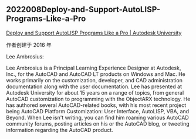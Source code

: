 ## 2022008Deploy-and-Support-AutoLISP-Programs-Like-a-Pro

[Deploy and Support AutoLISP Programs Like a Pro | Autodesk University](https://www.autodesk.com/autodesk-university/class/Deploy-and-Support-AutoLISP-Programs-Pro-2016#downloads)

作者创建于 2016 年

Lee Ambrosius:

Lee Ambrosius is a Principal Learning Experience Designer at Autodesk, Inc., for the AutoCAD and AutoCAD LT products on Windows and Mac. He works primarily on the customization, developer, and CAD administration documentation along with the user documentation. Lee has presented at Autodesk University for about 15 years on a range of topics, from general AutoCAD customization to programming with the ObjectARX technology. He has authored several AutoCAD-related books, with his most recent project being AutoCAD Platform Customization: User Interface, AutoLISP, VBA, and Beyond. When Lee isn't writing, you can find him roaming various AutoCAD community forums, posting articles on his or the AutoCAD blog, or tweeting information regarding the AutoCAD product.